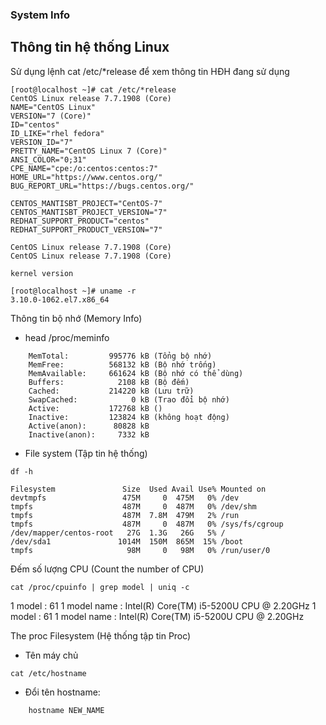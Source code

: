 ### System Info
## Thông tin hệ thống Linux

Sử dụng lệnh cat /etc/*release để xem thông tin HĐH đang sử dụng
```
[root@localhost ~]# cat /etc/*release
CentOS Linux release 7.7.1908 (Core)
NAME="CentOS Linux"
VERSION="7 (Core)"
ID="centos"
ID_LIKE="rhel fedora"
VERSION_ID="7"
PRETTY_NAME="CentOS Linux 7 (Core)"
ANSI_COLOR="0;31"
CPE_NAME="cpe:/o:centos:centos:7"
HOME_URL="https://www.centos.org/"
BUG_REPORT_URL="https://bugs.centos.org/"

CENTOS_MANTISBT_PROJECT="CentOS-7"
CENTOS_MANTISBT_PROJECT_VERSION="7"
REDHAT_SUPPORT_PRODUCT="centos"
REDHAT_SUPPORT_PRODUCT_VERSION="7"

CentOS Linux release 7.7.1908 (Core)
CentOS Linux release 7.7.1908 (Core)

kernel version

[root@localhost ~]# uname -r
3.10.0-1062.el7.x86_64
```
Thông tin bộ nhớ (Memory Info)

- head /proc/meminfo  
```
    MemTotal:         995776 kB (Tổng bộ nhớ)  
    MemFree:          568132 kB (Bộ nhớ trống)  
    MemAvailable:     661624 kB (Bộ nhớ có thể dùng)  
    Buffers:            2108 kB (Bộ đếm)  
    Cached:           214220 kB (Lưu trữ)  
    SwapCached:            0 kB (Trao đổi bộ nhớ)  
    Active:           172768 kB ()  
    Inactive:         123824 kB (không hoạt động)  
    Active(anon):      80828 kB  
    Inactive(anon):     7332 kB
```
- File system (Tập tin hệ thống)
 ```
df -h
```
    Filesystem               Size  Used Avail Use% Mounted on
    devtmpfs                 475M     0  475M   0% /dev
    tmpfs                    487M     0  487M   0% /dev/shm
    tmpfs                    487M  7.8M  479M   2% /run
    tmpfs                    487M     0  487M   0% /sys/fs/cgroup
    /dev/mapper/centos-root   27G  1.3G   26G   5% /
    /dev/sda1               1014M  150M  865M  15% /boot
    tmpfs                     98M     0   98M   0% /run/user/0

Đếm số lượng CPU (Count the number of CPU)
```
cat /proc/cpuinfo | grep model | uniq -c
````

1 model           : 61
1 model name      : Intel(R) Core(TM) i5-5200U CPU @ 2.20GHz
1 model           : 61
1 model name      : Intel(R) Core(TM) i5-5200U CPU @ 2.20GHz

The proc Filesystem (Hệ thống tập tin Proc)

- Tên máy chủ  

```
cat /etc/hostname
```

- Đổi tên hostname:  
```
    hostname NEW_NAME
```